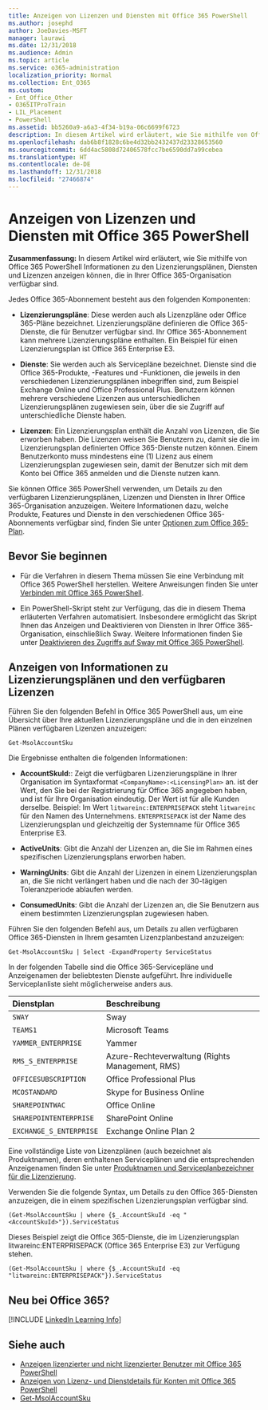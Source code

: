 ```yaml
---
title: Anzeigen von Lizenzen und Diensten mit Office 365 PowerShell
ms.author: josephd
author: JoeDavies-MSFT
manager: laurawi
ms.date: 12/31/2018
ms.audience: Admin
ms.topic: article
ms.service: o365-administration
localization_priority: Normal
ms.collection: Ent_O365
ms.custom:
- Ent_Office_Other
- O365ITProTrain
- LIL_Placement
- PowerShell
ms.assetid: bb5260a9-a6a3-4f34-b19a-06c6699f6723
description: In diesem Artikel wird erläutert, wie Sie mithilfe von Office 365 PowerShell Informationen zu den Lizenzierungsplänen, Diensten und Lizenzen anzeigen können, die in Ihrer Office 365-Organisation verfügbar sind.
ms.openlocfilehash: dab6b8f1828c6be4d32bb2432437d23328653560
ms.sourcegitcommit: 6dd4ac5808d72406578fcc7be6590dd7a99cebea
ms.translationtype: HT
ms.contentlocale: de-DE
ms.lasthandoff: 12/31/2018
ms.locfileid: "27466874"
---
```

# <a name="view-licenses-and-services-with-office-365-powershell"></a>Anzeigen von Lizenzen und Diensten mit Office 365 PowerShell

**Zusammenfassung:** In diesem Artikel wird erläutert, wie Sie mithilfe von Office 365 PowerShell Informationen zu den Lizenzierungsplänen, Diensten und Lizenzen anzeigen können, die in Ihrer Office 365-Organisation verfügbar sind.
  
Jedes Office 365-Abonnement besteht aus den folgenden Komponenten:

- **Lizenzierungspläne**: Diese werden auch als Lizenzpläne oder Office 365-Pläne bezeichnet. Lizenzierungspläne definieren die Office 365-Dienste, die für Benutzer verfügbar sind. Ihr Office 365-Abonnement kann mehrere Lizenzierungspläne enthalten. Ein Beispiel für einen Lizenzierungsplan ist Office 365 Enterprise E3.
    
- **Dienste**: Sie werden auch als Servicepläne bezeichnet. Dienste sind die Office 365-Produkte, -Features und -Funktionen, die jeweils in den verschiedenen Lizenzierungsplänen inbegriffen sind, zum Beispiel Exchange Online und Office Professional Plus. Benutzern können mehrere verschiedene Lizenzen aus unterschiedlichen Lizenzierungsplänen zugewiesen sein, über die sie Zugriff auf unterschiedliche Dienste haben.
    
- **Lizenzen**: Ein Lizenzierungsplan enthält die Anzahl von Lizenzen, die Sie erworben haben. Die Lizenzen weisen Sie Benutzern zu, damit sie die im Lizenzierungsplan definierten Office 365-Dienste nutzen können. Einem Benutzerkonto muss mindestens eine (1) Lizenz aus einem Lizenzierungsplan zugewiesen sein, damit der Benutzer sich mit dem Konto bei Office 365 anmelden und die Dienste nutzen kann.
    
Sie können Office 365 PowerShell verwenden, um Details zu den verfügbaren Lizenzierungsplänen, Lizenzen und Diensten in Ihrer Office 365-Organisation anzuzeigen. Weitere Informationen dazu, welche Produkte, Features und Dienste in den verschiedenen Office 365-Abonnements verfügbar sind, finden Sie unter [Optionen zum Office 365-Plan](https://go.microsoft.com/fwlink/p/?LinkId=691147).

## <a name="before-you-begin"></a>Bevor Sie beginnen

- Für die Verfahren in diesem Thema müssen Sie eine Verbindung mit Office 365 PowerShell herstellen. Weitere Anweisungen finden Sie unter [Verbinden mit Office 365 PowerShell](connect-to-office-365-powershell.md).
    
- Ein PowerShell-Skript steht zur Verfügung, das die in diesem Thema erläuterten Verfahren automatisiert. Insbesondere ermöglicht das Skript Ihnen das Anzeigen und Deaktivieren von Diensten in Ihrer Office 365-Organisation, einschließlich Sway. Weitere Informationen finden Sie unter [Deaktivieren des Zugriffs auf Sway mit Office 365 PowerShell](disable-access-to-sway-with-office-365-powershell.md).
    
## <a name="view-information-about-licensing-plans-and-the-available-licenses"></a>Anzeigen von Informationen zu Lizenzierungsplänen und den verfügbaren Lizenzen

Führen Sie den folgenden Befehl in Office 365 PowerShell aus, um eine Übersicht über Ihre aktuellen Lizenzierungspläne und die in den einzelnen Plänen verfügbaren Lizenzen anzuzeigen:
  
```
Get-MsolAccountSku
```

Die Ergebnisse enthalten die folgenden Informationen:
  
- **AccountSkuId:**: Zeigt die verfügbaren Lizenzierungspläne in Ihrer Organisation im Syntaxformat `<CompanyName>:<LicensingPlan>` an. _<CompanyName>_ ist der Wert, den Sie bei der Registrierung für Office 365 angegeben haben, und ist für Ihre Organisation eindeutig. Der Wert _<LicensingPlan>_ ist für alle Kunden derselbe. Beispiel: Im Wert `litwareinc:ENTERPRISEPACK` steht  `litwareinc` für den Namen des Unternehmens. `ENTERPRISEPACK` ist der Name des Lizenzierungsplan und gleichzeitig der Systemname für  Office 365 Enterprise E3.
    
- **ActiveUnits**: Gibt die Anzahl der Lizenzen an, die Sie im Rahmen eines spezifischen Lizenzierungsplans erworben haben.
    
- **WarningUnits**: Gibt die Anzahl der Lizenzen in einem Lizenzierungsplan an, die Sie nicht verlängert haben und die nach der 30-tägigen Toleranzperiode ablaufen werden.
    
- **ConsumedUnits**: Gibt die Anzahl der Lizenzen an, die Sie Benutzern aus einem bestimmten Lizenzierungsplan zugewiesen haben.
    
Führen Sie den folgenden Befehl aus, um Details zu allen verfügbaren Office 365-Diensten in Ihrem gesamten Lizenzplanbestand anzuzeigen:
  
```
Get-MsolAccountSku | Select -ExpandProperty ServiceStatus
```

In der folgenden Tabelle sind die Office 365-Servicepläne und Anzeigenamen der beliebtesten Dienste aufgeführt. Ihre individuelle Serviceplanliste sieht möglicherweise anders aus. 
  
|**Dienstplan**|**Beschreibung**|
|:-----|:-----|
| `SWAY` <br/> |Sway  <br/> |
| `TEAMS1` <br/> |Microsoft Teams  <br/> |
| `YAMMER_ENTERPRISE` <br/> |Yammer  <br/> |
| `RMS_S_ENTERPRISE` <br/> |Azure-Rechteverwaltung (Rights Management, RMS)  <br/> |
| `OFFICESUBSCRIPTION` <br/> |Office Professional Plus  <br/> |
| `MCOSTANDARD` <br/> |Skype for Business Online  <br/> |
| `SHAREPOINTWAC` <br/> |Office Online  <br/> |
| `SHAREPOINTENTERPRISE` <br/> |SharePoint Online  <br/> |
| `EXCHANGE_S_ENTERPRISE` <br/> |Exchange Online Plan 2  <br/> |
   
Eine vollständige Liste von Lizenzplänen (auch bezeichnet als Produktnamen), deren enthaltenen Serviceplänen und die entsprechenden Anzeigenamen finden Sie unter [Produktnamen und Serviceplanbezeichner für die Lizenzierung](https://docs.microsoft.com/azure/active-directory/users-groups-roles/licensing-service-plan-reference).

Verwenden Sie die folgende Syntax, um Details zu den Office 365-Diensten anzuzeigen, die in einem spezifischen Lizenzierungsplan verfügbar sind.
  
```
(Get-MsolAccountSku | where {$_.AccountSkuId -eq "<AccountSkuId>"}).ServiceStatus
```

Dieses Beispiel zeigt die Office 365-Dienste, die im Lizenzierungsplan litwareinc:ENTERPRISEPACK (Office 365 Enterprise E3) zur Verfügung stehen.
  
```
(Get-MsolAccountSku | where {$_.AccountSkuId -eq "litwareinc:ENTERPRISEPACK"}).ServiceStatus
```

## <a name="new-to-office-365"></a>Neu bei Office 365?

[!INCLUDE [LinkedIn Learning Info](../common/office/linkedin-learning-info.md)]
   
## <a name="see-also"></a>Siehe auch

- [Anzeigen lizenzierter und nicht lizenzierter Benutzer mit Office 365 PowerShell](view-licensed-and-unlicensed-users-with-office-365-powershell.md)
- [Anzeigen von Lizenz- und Dienstdetails für Konten mit Office 365 PowerShell](view-account-license-and-service-details-with-office-365-powershell.md)
- [Get-MsolAccountSku](https://go.microsoft.com/fwlink/p/?LinkId=691549)

